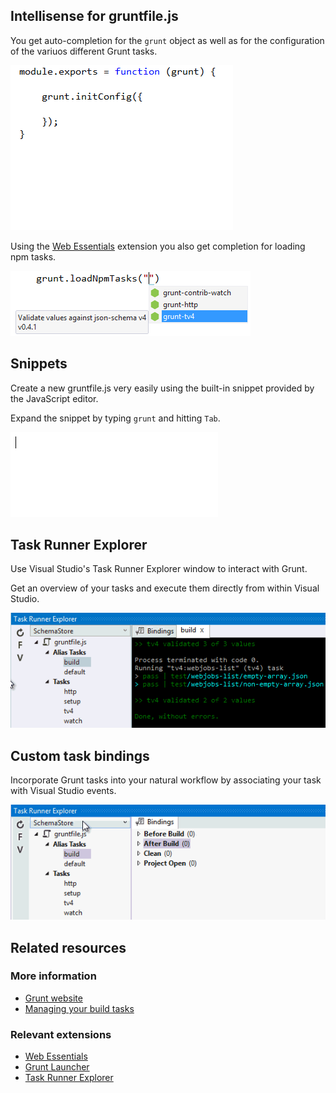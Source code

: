 ﻿<properties
	pageTitle="Grunt"
	description="Visual Studio has first-class support for the node.js based Grunt task runner."
	slug="grunt"
	keywords="grunt, gruntjs, grunt.js, task runner"
/>

## Intellisense for gruntfile.js
You get auto-completion for the `grunt` object as well as for the
configuration of the variuos different Grunt tasks.

![Grunt auto-completion](_assets/grunt-auto-completion.gif)

Using the [Web Essentials](http://vswebessentials.com) extension
you also get completion for loading npm tasks.

![Grunt load npm tasks](_assets/grunt-loadnpmtasks.png)

## Snippets
Create a new gruntfile.js very easily using the built-in snippet provided
by the JavaScript editor.

Expand the snippet by typing `grunt` and hitting `Tab`.

![Grunt snippet](_assets/grunt-snippets.gif)

## Task Runner Explorer
Use Visual Studio's Task Runner Explorer window to interact with Grunt.

Get an overview of your tasks and execute them directly from within
Visual Studio.

![Grunt in Task Runner Explorer](_assets/grunt-task-runner-explorer.gif)

## Custom task bindings
Incorporate Grunt tasks into your natural workflow by associating your task
with Visual Studio events.

![Grunt task bindings](_assets/grunt-task-bindings.gif)

<aside role="complementary">

## Related resources

<section>

### More information

- [Grunt website](http://gruntjs.com/)
- [Managing your build tasks](http://code.tutsplus.com/tutorials/managing-your-build-tasks-with-gulpjs--net-36910)
</section>

<section>

### Relevant extensions

- [Web Essentials](https://visualstudiogallery.msdn.microsoft.com/ee6e6d8c-c837-41fb-886a-6b50ae2d06a2)
- [Grunt Launcher](https://visualstudiogallery.msdn.microsoft.com/dcbc5325-79ef-4b72-960e-0a51ee33a0ff)
- [Task Runner Explorer](https://visualstudiogallery.msdn.microsoft.com/8e1b4368-4afb-467a-bc13-9650572db708)
</section>

</aside>